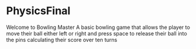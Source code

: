 # PhysicsFinal
  Welcome to Bowling Master A basic bowling game that allows the player to move their ball either left or right and 
 press space to release their ball into the pins calculating their score over ten turns 
